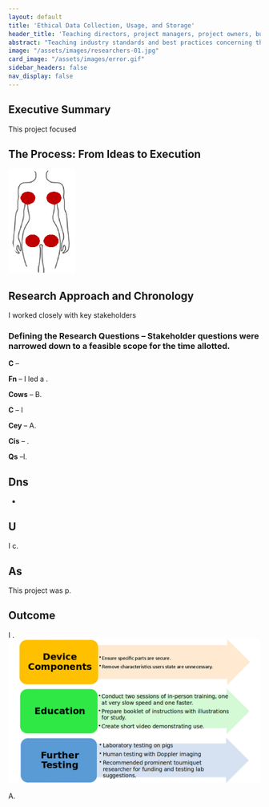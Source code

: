 ```yaml
---
layout: default
title: 'Ethical Data Collection, Usage, and Storage'
header_title: 'Teaching directors, project managers, project owners, business analysts, designers, developers, and researchers best practices and industry standards'
abstract: "Teaching industry standards and best practices concerning the ethical use and storage of project data, including what defines data as essential or sensitive."
image: "/assets/images/researchers-01.jpg"
card_image: "/assets/images/error.gif"
sidebar_headers: false
nav_display: false
---
```


## Executive Summary

This project focused 

## The Process: From Ideas to Execution



<img src="/assets/images/junctional_tourniquet_image_with_red_dots.png" class="img-fluid float-start m-2"/>





## Research Approach and Chronology

I worked closely with key stakeholders 

### Defining the Research Questions – Stakeholder questions were narrowed down to a feasible scope for the time allotted.

**C** – 

**Fn** – I led a .

**Cows** – B. 

**C** – I 

**Cey** – A.

**Cis** – .

**Qs** –l.


## Dns

* 

## U

I c.

## As

This project was p.

## Outcome

I . 
<img src="/assets/images/ARMR_recommendations.jpg" class="img-fluid m-2"/> 


A.  
